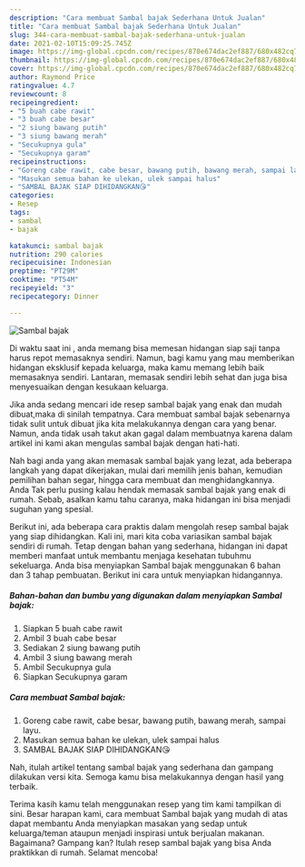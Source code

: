 ```yaml
---
description: "Cara membuat Sambal bajak Sederhana Untuk Jualan"
title: "Cara membuat Sambal bajak Sederhana Untuk Jualan"
slug: 344-cara-membuat-sambal-bajak-sederhana-untuk-jualan
date: 2021-02-10T15:09:25.745Z
image: https://img-global.cpcdn.com/recipes/870e674dac2ef887/680x482cq70/sambal-bajak-foto-resep-utama.jpg
thumbnail: https://img-global.cpcdn.com/recipes/870e674dac2ef887/680x482cq70/sambal-bajak-foto-resep-utama.jpg
cover: https://img-global.cpcdn.com/recipes/870e674dac2ef887/680x482cq70/sambal-bajak-foto-resep-utama.jpg
author: Raymond Price
ratingvalue: 4.7
reviewcount: 8
recipeingredient:
- "5 buah cabe rawit"
- "3 buah cabe besar"
- "2 siung bawang putih"
- "3 siung bawang merah"
- "Secukupnya gula"
- "Secukupnya garam"
recipeinstructions:
- "Goreng cabe rawit, cabe besar, bawang putih, bawang merah, sampai layu."
- "Masukan semua bahan ke ulekan, ulek sampai halus"
- "SAMBAL BAJAK SIAP DIHIDANGKAN😘"
categories:
- Resep
tags:
- sambal
- bajak

katakunci: sambal bajak 
nutrition: 290 calories
recipecuisine: Indonesian
preptime: "PT29M"
cooktime: "PT54M"
recipeyield: "3"
recipecategory: Dinner

---
```



![Sambal bajak](https://img-global.cpcdn.com/recipes/870e674dac2ef887/680x482cq70/sambal-bajak-foto-resep-utama.jpg)

Di waktu  saat ini , anda memang bisa memesan hidangan siap saji tanpa harus repot memasaknya sendiri. Namun, bagi kamu yang mau memberikan hidangan eksklusif kepada keluarga, maka kamu memang lebih baik memasaknya sendiri. Lantaran, memasak sendiri lebih sehat dan juga bisa menyesuaikan dengan kesukaan keluarga.

Jika anda sedang mencari ide resep sambal bajak yang enak dan mudah dibuat,maka di sinilah tempatnya. Cara membuat sambal bajak  sebenarnya tidak sulit untuk dibuat jika kita melakukannya dengan cara yang benar. Namun, anda tidak usah takut akan gagal dalam membuatnya 
karena dalam artikel ini kami akan mengulas sambal bajak dengan hati-hati.  



Nah bagi anda yang akan memasak sambal bajak yang lezat, ada beberapa langkah yang dapat dikerjakan, mulai dari memilih jenis bahan, kemudian pemilihan bahan segar, hingga cara membuat dan menghidangkannya. Anda Tak perlu pusing kalau hendak memasak sambal bajak yang enak di rumah. Sebab, asalkan kamu  tahu caranya, maka hidangan ini bisa menjadi suguhan yang spesial.

Berikut ini, ada beberapa cara praktis  dalam mengolah resep sambal bajak yang siap dihidangkan. Kali ini, mari kita coba variasikan sambal bajak sendiri di rumah. Tetap dengan bahan yang sederhana, hidangan ini dapat memberi manfaat untuk membantu menjaga kesehatan tubuhmu sekeluarga. Anda bisa menyiapkan Sambal bajak menggunakan 6 bahan dan 3 tahap pembuatan. Berikut ini cara untuk menyiapkan hidangannya.

<!--inarticleads1-->

##### Bahan-bahan dan bumbu yang digunakan dalam menyiapkan Sambal bajak:

1. Siapkan 5 buah cabe rawit
1. Ambil 3 buah cabe besar
1. Sediakan 2 siung bawang putih
1. Ambil 3 siung bawang merah
1. Ambil Secukupnya gula
1. Siapkan Secukupnya garam




<!--inarticleads2-->

##### Cara membuat Sambal bajak:

1. Goreng cabe rawit, cabe besar, bawang putih, bawang merah, sampai layu.
1. Masukan semua bahan ke ulekan, ulek sampai halus
1. SAMBAL BAJAK SIAP DIHIDANGKAN😘




Nah, itulah artikel tentang  sambal bajak  yang sederhana dan gampang dilakukan versi kita. Semoga kamu bisa melakukannya dengan hasil yang terbaik. 

Terima kasih kamu telah menggunakan resep yang tim kami tampilkan di sini. Besar harapan kami, cara membuat  Sambal bajak yang mudah di atas dapat membantu Anda menyiapkan masakan yang sedap untuk keluarga/teman ataupun menjadi inspirasi untuk berjualan makanan. Bagaimana? Gampang kan? Itulah resep sambal bajak yang bisa Anda praktikkan di rumah. Selamat mencoba!

